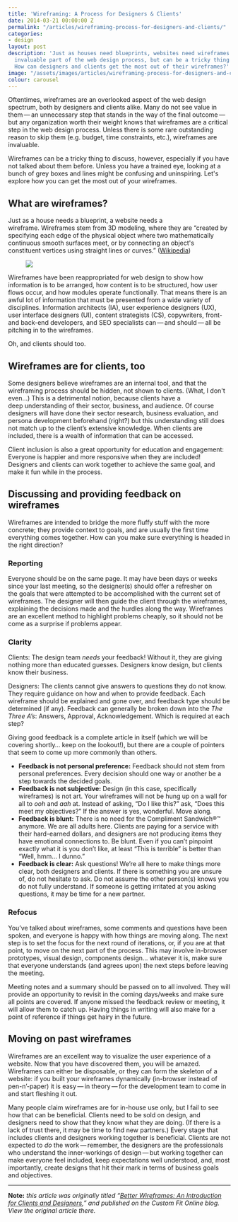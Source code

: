 ```yaml
---
title: 'Wireframing: A Process for Designers & Clients'
date: 2014-03-21 00:00:00 Z
permalink: "/articles/wireframing-process-for-designers-and-clients/"
categories:
- design
layout: post
description: 'Just as houses need blueprints, websites need wireframes: they are an
  invaluable part of the web design process, but can be a tricky thing to discuss.
  How can designers and clients get the most out of their wireframes?'
image: "/assets/images/articles/wireframing-process-for-designers-and-clients/wireframing-process-for-designers-and-clients.png"
colour: carousel
---
```


Oftentimes, wireframes are an overlooked aspect of the web design spectrum, both by designers and clients alike. Many do not see value in them — an unnecessary step that stands in the way of the final outcome — but any organization worth their weight knows that wireframes are a critical step in the web design process. Unless there is some rare outstanding reason to skip them (e.g. budget, time constraints, etc.), wireframes are invaluable.

Wireframes can be a tricky thing to discuss, however, especially if you have not talked about them before. Unless you have a trained eye, looking at a bunch of grey boxes and lines might be confusing and uninspiring. Let's explore how you can get the most out of your wireframes.

## What are wireframes?

Just as a house needs a blueprint, a website needs a wireframe. Wireframes stem from 3D modeling, where they are “created by specifying each edge of the physical object where two mathematically continuous smooth surfaces meet, or by connecting an object's constituent vertices using straight lines or curves.” (<a href="http://en.wikipedia.org/wiki/Wire-frame_model" title="Wireframe model">Wikipedia</a>)

<figure class="c-image c--full-width">
    <img src="{{site.url}}/assets/images/articles/wireframing-process-for-designers-and-clients/wireframe-examples.png" />
</figure>

Wireframes have been reappropriated for web design to show how information is to be arranged, how content is to be structured, how user flows occur, and how modules operate functionally. That means there is an awful lot of information that must be presented from a wide variety of disciplines. Information architects (IA), user experience designers (UX), user interface designers (UI), content strategists (CS), copywriters, front- and back-end developers, and SEO specialists can — and should — all be pitching in to the wireframes.

Oh, and clients should too.


## Wireframes are for clients, too

Some designers believe wireframes are an internal tool, and that the wireframing process should be hidden, not shown to clients. (What, I don't even…) This is a detrimental notion, because clients have a deep understanding of their sector, business, and audience. Of course designers will have done their sector research, business evaluation, and persona development beforehand (right?) but this understanding still does not match up to the client’s extensive knowledge. When clients are included, there is a wealth of information that can be accessed.

Client inclusion is also a great opportunity for education and engagement: Everyone is happier and more responsive when they are included! Designers and clients can work together to achieve the same goal, and make it fun while in the process.

## Discussing and providing feedback on wireframes

Wireframes are intended to bridge the more fluffy stuff with the more concrete; they provide context to goals, and are usually the first time everything comes together. How can you make sure everything is headed in the right direction?

### Reporting

Everyone should be on the same page. It may have been days or weeks since your last meeting, so the designer(s) should offer a refresher on the goals that were attempted to be accomplished with the current set of wireframes. The designer will then guide the client through the wireframes, explaining the decisions made and the hurdles along the way. Wireframes are an excellent method to highlight problems cheaply, so it should not be come as a surprise if problems appear.

### Clarity

Clients: The design team <em>needs</em> your feedback! Without it, they are giving nothing more than educated guesses. Designers know design, but clients know their business.

Designers: The clients cannot give answers to questions they do not know. They require guidance on how and when to provide feedback. Each wireframe should be explained and gone over, and feedback type should be determined (if any). Feedback can generally be broken down into the <em>The Three A’s</em>: Answers, Approval, Acknowledgement. Which is required at each step?

Giving good feedback is a complete article in itself (which we will be covering shortly… keep on the lookout!), but there are a couple of pointers that seem to come up more commonly than others.

- <strong>Feedback is not personal preference:</strong> Feedback should not stem from personal preferences. Every decision should one way or another be a step towards the decided goals.
- <strong>Feedback is not subjective:</strong> Design (in this case, specifically wireframes) is not art. Your wireframes will not be hung up on a wall for all to <em>ooh</em> and <em>aah</em> at. Instead of asking, “Do I like this?” ask, “Does this meet my objectives?” If the answer is yes, wonderful. Move along.
- <strong>Feedback is blunt:</strong> There is no need for the Compliment Sandwich®™ anymore. We are all adults here. Clients are paying for a service with their hard-earned dollars, and designers are not producing items they have emotional connections to. Be blunt. Even if you can’t pinpoint exactly what it is you don’t like, at least “This is terrible” is better than “Well, hmm… I dunno.”
- <strong>Feedback is clear:</strong> Ask questions! We’re all here to make things more clear, both designers and clients. If there is something you are unsure of, do not hesitate to ask. Do not assume the other person(s) knows you do not fully understand. If someone is getting irritated at you asking questions, it may be time for a new partner.

### Refocus

You’ve talked about wireframes, some comments and questions have been spoken, and everyone is happy with how things are moving along. The next step is to set the focus for the next round of iterations, or, if you are at that point, to move on the next part of the process. This may involve in-browser prototypes, visual design, components design… whatever it is, make sure that everyone understands (and agrees upon) the next steps before leaving the meeting.

Meeting notes and a summary should be passed on to all involved. They will provide an opportunity to revisit in the coming days/weeks and make sure all points are covered. If anyone missed the feedback review or meeting, it will allow them to catch up. Having things in writing will also make for a point of reference if things get hairy in the future.

## Moving on past wireframes

Wireframes are an excellent way to visualize the user experience of a website. Now that you have discovered them, you will be amazed. Wireframes can either be disposable, or they can form the skeleton of a website: if you built your wireframes dynamically (in-browser instead of pen-n’-paper) it is easy — in theory — for the development team to come in and start fleshing it out.

Many people claim wireframes are for in-house use only, but I fail to see how that can be beneficial. Clients need to be sold on design, and designers need to show that they know what they are doing. (If there is a lack of trust there, it may be time to find new partners.) Every stage that includes clients and designers working together is beneficial. Clients are not expected to <em>do</em> the work — remember, the designers are the professionals who understand the inner-workings of design — but working together can make everyone feel included, keep expectations well understood, and, most importantly, create designs that hit their mark in terms of business goals and objectives.

***

**Note:** *this article was originally titled “[Better Wireframes: An Introduction for Clients and Designers](http://customfitonline.com/news/2014/3/21/better-wireframes-introduction-for-clients-and-designers/),” and published on the Custom Fit Online blog. View the original article there.*
